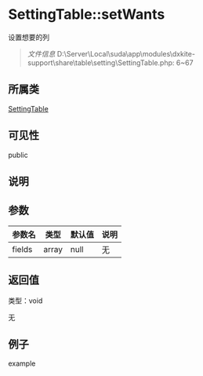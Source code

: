 # SettingTable::setWants

设置想要的列

> *文件信息* D:\Server\Local\suda\app\modules\dxkite-support\share\table\setting\SettingTable.php: 6~67

## 所属类 

[SettingTable](../SettingTable.md)

## 可见性

 public 

## 说明




## 参数


| 参数名 | 类型 | 默认值 | 说明 |
|--------|-----|-------|-------|
| fields |  array | null | 无 |



## 返回值

类型：void

无



## 例子

example